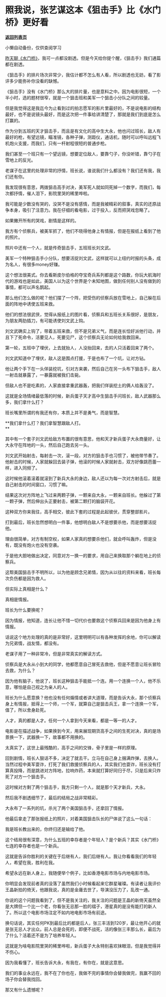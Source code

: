 # 照我说，张艺谋这本《狙击手》比《水门桥》更好看

[**返回列表页**](/gzh/记忆承载)

小懒自动备份，仅供查阅学习

[昨天聊《水门桥》](http://mp.weixin.qq.com/s?__biz=MzU0MjYwNDU2Mw==&mid=2247503657&idx=1&sn=4b8b1a506a6f19ae7b8534fde302aed2&chksm=fb1aa355cc6d2a43970fa861e8a19a0a70e9af725e63e0f87443e6342de9b0ee583af0432957&scene=21#wechat_redirect)，我可一点都没剧透。但是今天给你提个醒，《狙击手》我们通篇都在剧透。  

  

《狙击手》的排片场次非常少，我估计都不怎么有人看，所以剧透也无妨，看了影评多少能弥补你没看的缺憾。

  

《狙击手》没有《水门桥》那么大的排片量，也是意料之中。因为电影很短，一个半小时，选的题材很窄，就是一个狙击班和美军一个狙击小分队之间的较量。

  

但是我觉得这是我迄今为止看到过的拍志愿军的影片里最好的，不是说电影的结构最好，也不是说镜头最好，而是这次把一件事给讲清楚了，那就是我们到底是怎么打赢的。  

  

作为分到五班的天才狙击手，而且是有文化的高中生大永，他也问过班长，敌人有最好的枪，有望远镜，瞄准镜，各种子弹，测距仪，通话机，随时可以呼叫远程飞机炮火支援，而我们，只有一杆射程很短的普通步枪。  

  

我们甚至一个班只有一个望远镜，想要定位敌人，要靠勺子，你没听错，靠勺子在雪地上的反光。

  

老谋子在这里的处理非常的抒情，班长说，谁说我们什么都没有？我们还有我，我们还有你。  

  

我发现很有意思，两拨狙击高手对决，美军死人就如同死掉一个数字，而我们，每次都抒情，催人泪下，影院里哭的稀里哗啦。  

  

我可能是少数没有哭的，没哭不是没有感情，而是我被精彩的叙事，真实的还原战争本身，吸引了注意力。我在仔细的看电影，过于投入，反而把哭戏忽略了。  

  

如果撇开所有的哭戏，剧情是这样的。  

  

我方有个侦察兵，被美军抓了，他们不晓得他身上有情报，但是在报纸上看到了他的照片。  

  

照片中还有一个人，就是传奇狙击手，五班班长刘文武。

  

美军一个特种狙击手小分队，想要活捉刘文武，这样就可以上纽约时报的头条，成为名人，有很多money好赚。  

  

这个想法很美式。你去看斯皮尔伯格的夺宝奇兵系列都是这个路数，你玩大航海时代的游戏也是如此，美国人以为这个世界是个未知地图，做到任何别人没有做到的事情，都可以声名鹊起。

  

那么他们怎么做的呢？他们摆了一个阵，把受伤的侦察兵放在雪地上，自己躲在后面的阵地中诱使五班来救。  

  

他们的想法很武侠，觉得从报纸上的图片看，侦察兵和五班长关系很好，是朋友，为朋友两肋插刀，有可能诱使刘文武上钩。  

  

刘文武确实上钩了，带着五班来救，但不是兄弟义气，而是连长恰好派他行动，并且下了死命令，活要见人，死要见尸，这个侦察兵无论如何给我救回来。

  

第一轮，五班中了埋伏，上去就抬人，人没抬回来，去的人只活着回来了两个。  

  

刘文武知道中了埋伏，敌人这是围点打援，于是也布了一个坑，让对方钻。  

  

他让两个手下在一头佯装挖坑，引对方来袭，然后自己在另一头布下狙击手，敌人一射击就暴露了，一暴露就被我们击毙。  

  

但敌人也不是吃素的，人家直接拿重武器轰，把我们佯装挖土的俩人给轰没了。  

  

这就是全场情绪最低落的时候，新兵蛋子天才高中生狙击手问班长，敌人武器那么多，我们拿什么打？  

  

班长嘴里所谓的有我还有你，本质上并不是勇气，而是智慧。  

  

 **我们拿什么打？我们拿智慧跟敌人打。  
**

  

其中有一个套子刘文武给敌方布置的很有意思，他和天才新兵蛋子大永商量好，让大永守在阵地的一头，然后自己跑去另一头。  

  

刘文武开始射击，每射击一次，滚一段，对方的狙击手也习惯了，被他带节奏了。他射击的时候，人家就躲回去装子弹，他滚的时候人家就射击，双方好像跳芭蕾一样，进入同频了。  

  

这时候他滚着滚着就滚到了新兵大永的身边，敌人还以为每一次对方射击后，就是自己射击的时间窗口，习惯了嘛。  

  

结果这次对方阵地上飞过来两颗子弹，一颗来自大永，一颗来自班长。他躲过了第一颗子弹，然后伸出头正要射击，被第二颗打的脑袋开花。

  

这种双方你来我往，高手相交，彼此下套的过程是此起彼伏，贯穿整部影片。  

  

打到最后，班长忽然想明白一件事，他想明白敌人不是想要杀他，而是想要活捉他。  

  

理由很简单，对方有制空权，如果人家真的想要杀他们，就会呼叫轰炸，但是没有，既没有炮火也没有空袭。  

  

于是他大胆地做出决定，同意对方一换一的要求，用自己来换取那个躺在地上的侦察兵。  

  

这帮美国狙击手不明所以，以为他是顾念兄弟情，因为从以往的资料来看，班长每次负伤都是因为救人。  

  

但实际上真相是什么？  

  

真相是情报。

  

班长为什么要换呢？  

  

因为情报，他知道，连长让他不惜一切代价也要救这个侦察兵回来是因为他身上有情报。  

  

话说这个地方处理的真的是非常好，这里明明可以有各种发挥的余地，你可以解读为兄弟情，战友情，都没有。  

  

老谋子用了一种非常冷，但是非常真实的解读方式。

  

侦察兵是大永从小到大的同学，他都愿意自己冒死去救他，但是不愿意让班长冒险去救，为什么？

  

因为他有脑子，他说了，班长这种狙击手能抵一个连。用一个连换一个人，他不乐意，哪怕是自己视之为亲人的人。

  

班长为什么愿意换？他也没有任何煽情或者讲大道理，而是告诉大永，那个侦察兵身上有情报，抵得上一个师，一个军，就算自己是狙击兵王，拿一个连换一个军，值了，所以舍身赴死。

  

人才，真的都是人才。任何一个人拿到今天来看，都是一等一的人才。

  

电影是在描述战争，如果换到今天，用来展现期货高手之间的生死对决，真的是场景换一下，武器换一下，故事都不用换的。  

  

太真实了，这世上最残酷的，高手之间的交锋，骨子里是一样的原理。  

  

回到剧情，班长人狠话不多，决定了就去干。立马在自己身上捆满炸弹，去换人。当然过程中美军耍诈，打死了我们救援侦察兵的人，其实我们也耍诈，班长没有打算真投降，而是跳进对方阵地，拉响炸药，本来就打算好同归于尽，只是后来只炸死了对方一个狙击手。

  

这时候对方剩了两个狙击手，我方只剩一个人，就是那个天才新兵，大永。  

  

然后我不剧透细节了，最后的结局之战非常精彩。  

  

大永布了一系列的坑，杀光了两个美国狙击手，还拿回了情报。  

  

他最后拿走了那张报纸上的照片，对着美国狙击队长的尸体说了这么一句话：  

  

我是班长教出来的，你终归还是输给了他。  

  

这个结局很有深意，为什么五班的幸存者是个年轻人？是个新兵？其实《水门桥》七连的幸存者也是一个新兵。

  

这就是告诉你胜利的关键在于后继有人，我们后继有人。我让你看看我们的年轻人，希望在我，胜利在我。

  

希望永远在新人身上，我随便举个例子，比如香港电影市场与内地电影市场。

  

你明显会发现前者真的没落了虽然我们小时候看起来它群星璀璨。有读者让我评价王晶新拍的倚天，他跟我说，真的是金庸去世了，导演没压力了，乱改一通。

  

你说的这个问题我看到了，但不是我关注的，我关注的问题是王晶的新倚天虽然全是大牌但一个比一个老，你看张无忌那一脸的褶子，港星真的是没有能打的新人了。所以这个电影市场注定不如内地电影市场有前途。

  

换句话说，其实任何PK到最后比的都是后人，张三丰活到120岁，最让他开心的就是张无忌人才出众。前人总是会死的，即便不战死，活的像张三丰那么长，最后为了什么？活着还不是为了培养年轻人。

  

这就是为啥电影院里哭的稀里哗啦，新兵蛋子大永特别喜欢抹眼泪，但是我觉得并不伤心。

  

因为我看懂了，班长告诉大永，有我在，有你在，就是这意思。

  

我们的事业永远在，我不在了你也在，我做不完的事情你会替我做完，我赢不回的场子你会替我找回。

  

那又有什么遗憾呢？

